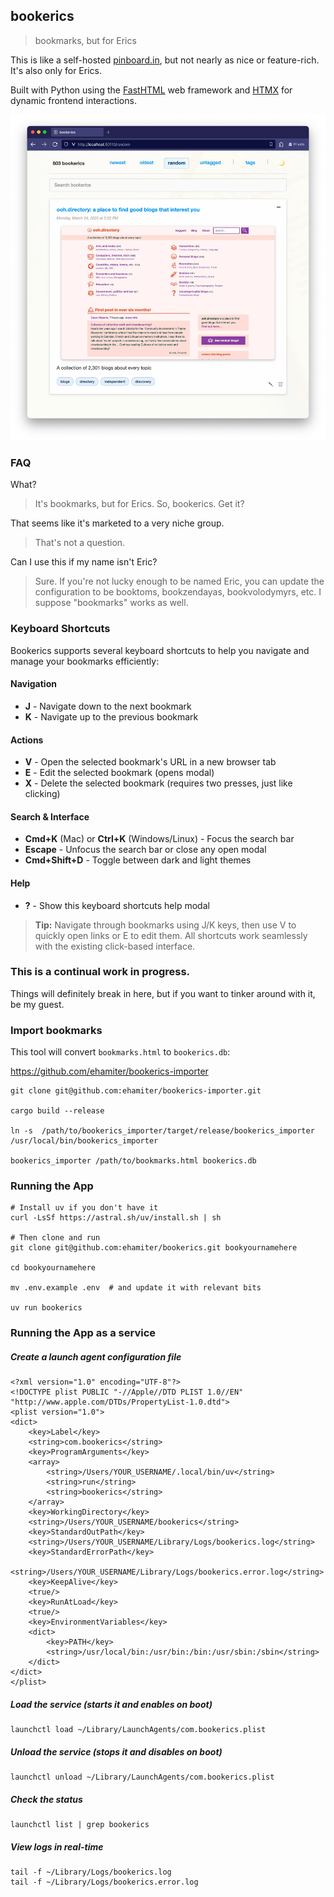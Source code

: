 ## bookerics

> bookmarks, but for Erics

This is like a self-hosted [pinboard.in](https://pinboard.in), but not nearly as nice or feature-rich. It's also only for Erics.

Built with Python using the [FastHTML](https://fastht.ml/) web framework and [HTMX](https://htmx.org/) for dynamic frontend interactions.

![screenshot](/bookerics/static/images/screenshot.webp)


### FAQ

What?
> It's bookmarks, but for Erics. So, bookerics. Get it?

That seems like it's marketed to a very niche group.
> That's not a question.

Can I use this if my name isn't Eric?
> Sure. If you're not lucky enough to be named Eric, you can update the configuration to be booktoms, bookzendayas, bookvolodymyrs, etc. I suppose "bookmarks" works as well.


### Keyboard Shortcuts

Bookerics supports several keyboard shortcuts to help you navigate and manage your bookmarks efficiently:

#### Navigation
- **J** - Navigate down to the next bookmark
- **K** - Navigate up to the previous bookmark

#### Actions
- **V** - Open the selected bookmark's URL in a new browser tab
- **E** - Edit the selected bookmark (opens modal)
- **X** - Delete the selected bookmark (requires two presses, just like clicking)

#### Search & Interface
- **Cmd+K** (Mac) or **Ctrl+K** (Windows/Linux) - Focus the search bar
- **Escape** - Unfocus the search bar or close any open modal
- **Cmd+Shift+D** - Toggle between dark and light themes

#### Help
- **?** - Show this keyboard shortcuts help modal

> **Tip:** Navigate through bookmarks using J/K keys, then use V to quickly open links or E to edit them. All shortcuts work seamlessly with the existing click-based interface.


### This is a continual work in progress.

Things will definitely break in here, but if you want to tinker around with it, be my guest.


### Import bookmarks

This tool will convert `bookmarks.html` to `bookerics.db`:

https://github.com/ehamiter/bookerics-importer

```
git clone git@github.com:ehamiter/bookerics-importer.git

cargo build --release

ln -s  /path/to/bookerics_importer/target/release/bookerics_importer /usr/local/bin/bookerics_importer

bookerics_importer /path/to/bookmarks.html bookerics.db
```

### Running the App

```
# Install uv if you don't have it
curl -LsSf https://astral.sh/uv/install.sh | sh

# Then clone and run
git clone git@github.com:ehamiter/bookerics.git bookyournamehere

cd bookyournamehere

mv .env.example .env  # and update it with relevant bits

uv run bookerics
```

### Running the App as a service

##### Create a launch agent configuration file

```
<?xml version="1.0" encoding="UTF-8"?>
<!DOCTYPE plist PUBLIC "-//Apple//DTD PLIST 1.0//EN" "http://www.apple.com/DTDs/PropertyList-1.0.dtd">
<plist version="1.0">
<dict>
    <key>Label</key>
    <string>com.bookerics</string>
    <key>ProgramArguments</key>
    <array>
        <string>/Users/YOUR_USERNAME/.local/bin/uv</string>
        <string>run</string>
        <string>bookerics</string>
    </array>
    <key>WorkingDirectory</key>
    <string>/Users/YOUR_USERNAME/bookerics</string>
    <key>StandardOutPath</key>
    <string>/Users/YOUR_USERNAME/Library/Logs/bookerics.log</string>
    <key>StandardErrorPath</key>
    <string>/Users/YOUR_USERNAME/Library/Logs/bookerics.error.log</string>
    <key>KeepAlive</key>
    <true/>
    <key>RunAtLoad</key>
    <true/>
    <key>EnvironmentVariables</key>
    <dict>
        <key>PATH</key>
        <string>/usr/local/bin:/usr/bin:/bin:/usr/sbin:/sbin</string>
    </dict>
</dict>
</plist>
```

##### Load the service (starts it and enables on boot)

```
launchctl load ~/Library/LaunchAgents/com.bookerics.plist
```

##### Unload the service (stops it and disables on boot)

```
launchctl unload ~/Library/LaunchAgents/com.bookerics.plist
```

##### Check the status

```
launchctl list | grep bookerics
```

##### View logs in real-time

```
tail -f ~/Library/Logs/bookerics.log
tail -f ~/Library/Logs/bookerics.error.log
```
